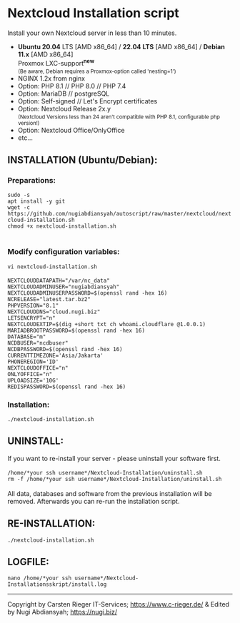 # Nextcloud Installation script

Install your own Nextcloud server in less than 10 minutes.

- <b>Ubuntu 20.04</b> LTS [AMD x86_64] / <b>22.04 LTS</b> [AMD x86_64] / <b>Debian 11.x</b> [AMD x86_64]
  <br>Proxmox LXC-support<b><sup>new</sup></b><br>
  <small>(Be aware, Debian requires a Proxmox-option called 'nesting=1')</small><br>
- NGINX 1.2x from nginx
- Option: PHP 8.1 // PHP 8.0 // PHP 7.4
- Option: MariaDB // postgreSQL
- Option: Self-signed // Let's Encrypt certificates
- Option: Nextcloud Release 2x.y<br>
  <small>(Nextcloud Versions less than 24 aren't compatible with PHP 8.1, configurable php version!)</small>
- Option: Nextcloud Office/OnlyOffice
- etc...

<h2>INSTALLATION (Ubuntu/Debian):</h2>
<h3>Preparations:</h3>
<code>sudo -s</code><br>
<code>apt install -y git</code><br>
<code>wget -c https://github.com/nugiabdiansyah/autoscript/raw/master/nextcloud/nextcloud-installation.sh</code><br>
<code>chmod +x nextcloud-installation.sh</code><br> <br>
<h3>Modify configuration variables:</h3></code>
<code>vi nextcloud-installation.sh</code><br> <br>
<code>NEXTCLOUDDATAPATH="/var/nc_data"</code><br>
<code>NEXTCLOUDADMINUSER="nugiabdiansyah"</code><br>
<code>NEXTCLOUDADMINUSERPASSWORD=$(openssl rand -hex 16)</code><br>
<code>NCRELEASE="latest.tar.bz2"</code><br>
<code>PHPVERSION="8.1"</code><br>
<code>NEXTCLOUDDNS="cloud.nugi.biz"</code><br>
<code>LETSENCRYPT="n"</code><br>
<code>NEXTCLOUDEXTIP=$(dig +short txt ch whoami.cloudflare @1.0.0.1)</code><br>
<code>MARIADBROOTPASSWORD=$(openssl rand -hex 16)</code><br>
<code>DATABASE="m"</code><br>
<code>NCDBUSER="ncdbuser"</code><br>
<code>NCDBPASSWORD=$(openssl rand -hex 16)</code><br>
<code>CURRENTTIMEZONE='Asia/Jakarta'</code><br>
<code>PHONEREGION='ID'</code><br>
<code>NEXTCLOUDOFFICE="n"</code><br>
<code>ONLYOFFICE="n"</code><br>
<code>UPLOADSIZE='10G'</code><br>
<code>REDISPASSWORD=$(openssl rand -hex 16)</code><br>

<h3>Installation:</h3>
<code>./nextcloud-installation.sh</code>
<h2>UNINSTALL:</h2>
If you want to re-install your server - please uninstall your software first.<br> <br>
<code>/home/*your ssh username*/Nextcloud-Installation/uninstall.sh</code><br>
<code>rm -f /home/*your ssh username*/Nextcloud-Installation/uninstall.sh</code><br> <br>
All data, databases and software from the previous installation will be removed. Afterwards you can re-run the installation script.<br>
<h2>RE-INSTALLATION:</h2>
<code>./nextcloud-installation.sh</code><br>
<h2>LOGFILE:</h2>
<code>nano /home/*your ssh username*/Nextcloud-Installationsskript/install.log</code><br>

---

Copyright by Carsten Rieger IT-Services; https://www.c-rieger.de/ & Edited by Nugi Abdiansyah; https://nugi.biz/
